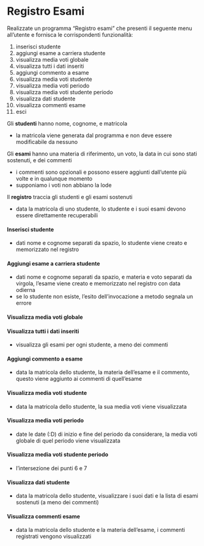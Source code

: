 # Registro Esami

Realizzate un programma “Registro esami” che presenti il seguente menu all’utente e fornisca le
corrispondenti funzionalità:

1. inserisci studente
2. aggiungi esame a carriera studente
3. visualizza media voti globale
4. visualizza tutti i dati inseriti
5. aggiungi commento a esame
6. visualizza media voti studente
7. visualizza media voti periodo
8. visualizza media voti studente periodo
9. visualizza dati studente
10. visualizza commenti esame
11. esci


Gli **studenti** hanno nome, cognome, e matricola

* la matricola viene generata dal programma e non deve essere modificabile da nessuno


Gli **esami** hanno una materia di riferimento, un voto, la data in cui sono stati sostenuti, e dei commenti

* i commenti sono opzionali e possono essere aggiunti dall’utente più volte e in qualunque momento
* supponiamo i voti non abbiano la lode


Il **registro** traccia gli studenti e gli esami sostenuti

* data la matricola di uno studente, lo studente e i suoi esami devono essere direttamente
recuperabili

#### Inserisci studente

* dati nome e cognome separati da spazio, lo studente viene creato e memorizzato nel registro

#### Aggiungi esame a carriera studente

* dati nome e cognome separati da spazio, e materia e voto separati da virgola, l’esame viene creato
e memorizzato nel registro con data odierna
* se lo studente non esiste, l’esito dell’invocazione a metodo segnala un errore

#### Visualizza media voti globale


#### Visualizza tutti i dati inseriti

* visualizza gli esami per ogni studente, a meno dei commenti

#### Aggiungi commento a esame

* data la matricola dello studente, la materia dell’esame e il commento, questo viene aggiunto ai
commenti di quell’esame

#### Visualizza media voti studente

* data la matricola dello studente, la sua media voti viene visualizzata

#### Visualizza media voti periodo

* date le date (:D) di inizio e fine del periodo da considerare, la media voti globale di quel periodo
viene visualizzata

#### Visualizza media voti studente periodo

* l’intersezione dei punti 6 e 7

#### Visualizza dati studente

* data la matricola dello studente, visualizzare i suoi dati e la lista di esami sostenuti (a meno dei
commenti)

#### Visualizza commenti esame

* data la matricola dello studente e la materia dell’esame, i commenti registrati vengono visualizzati
